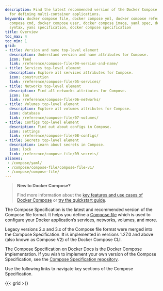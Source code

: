 ```yaml
---
description: Find the latest recommended version of the Docker Compose file format
  for defining multi-container applications.
keywords: docker compose file, docker compose yml, docker compose reference, docker
  compose cmd, docker compose user, docker compose image, yaml spec, docker compose
  syntax, yaml specification, docker compose specification
title: Overview
toc_max: 4
toc_min: 1
grid:
- title: Version and name top-level element
  description: Understand version and name attributes for Compose.
  icon: feed
  link: /reference/compose-file/04-version-and-name/
- title: Services top-level element
  description: Explore all services attributes for Compose.
  icon: construction
  link: /reference/compose-file/05-services/
- title: Networks top-level element
  description: Find all networks attributes for Compose.
  icon: lan
  link: /reference/compose-file/06-networks/
- title: Volumes top-level element
  description: Explore all volumes attributes for Compose.
  icon: database
  link: /reference/compose-file/07-volumes/
- title: Configs top-level element
  description: Find out about configs in Compose.
  icon: settings
  link: /reference/compose-file/08-configs/
- title: Secrets top-level element
  description: Learn about secrets in Compose.
  icon: lock
  link: /reference/compose-file/09-secrets/
aliases:
 - /compose/yaml/
 - /compose/compose-file/compose-file-v1/
 - /compose/compose-file/
---
```


>**New to Docker Compose?**
>
> Find more information about the [key features and use cases of Docker Compose](/compose/intro/features-uses.md) or [try the quickstart guide](/compose/gettingstarted.md).

The Compose Specification is the latest and recommended version of the Compose file format. It helps you define a [Compose file](/compose/compose-application-model.md) which is used to configure your Docker application’s services, networks, volumes, and more.

Legacy versions 2.x and 3.x of the Compose file format were merged into the Compose Specification. It is implemented in versions 1.27.0 and above (also known as Compose V2) of the Docker Compose CLI.

The Compose Specification on Docker Docs is the Docker Compose implementation. If you wish to implement your own version of the Compose Specification, see the [Compose Specification repository](https://github.com/compose-spec/compose-spec).

Use the following links to navigate key sections of the Compose Specification. 

{{< grid >}}
